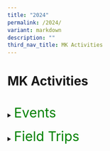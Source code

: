 ```yaml
---
title: "2024"
permalink: /2024/
variant: markdown
description: ""
third_nav_title: MK Activities
---
```

<h1>MK Activities</h1><br>
<details>
<summary><p style="font-size:30px; color:green; display:inline">Events</p></summary><br>
<details>
<summary><strong>K2 Interview with the Doctor</strong></summary>
<div data-type="detailsContent" class="isomer-details-content">
<table border="0"><tbody>
<tr>
<td colspan="3"><img src="/images/MK/2024E_K2%20Interview%20with%20the%20Dr/IWD_01.jpg" style="width:80%"></td>
</tr>
<tr>
<td align="center" width="10%"></td>
<td width="80%">Most children have interactions with their family doctors only when they fall sick. This time, the K2 children had their first-hand experience to interview a doctor, Dr Colin Low (Pancare Medical Clinc Hougang) face-to-face to find out how the different organs in their bodies function. They were excited, with some posing more than one question for the doctor. </td>
<td align="center" width="10%"></td>
</tr>
</tbody></table>
<table border="0"><tbody>
<tr>
<td><img src="/images/MK/2024E_K2%20Interview%20with%20the%20Dr/IWD_02.jpg" style="width:100%"></td>
<td><img src="/images/MK/2024E_K2%20Interview%20with%20the%20Dr/IWD_03.jpg" style="width:88%"></td>
</tr>
<tr>
<td colspan="2">Not only did the children learn about the functions of their body organs, but some brave ones also had the opportunity to practise interviewing someone. </td>
</tr>
</tbody></table>
<table border="0"><tbody>
<tr>
<td><img src="/images/MK/2024E_K2%20Interview%20with%20the%20Dr/IWD_04.jpg" style="width:75%"></td>
<td><img src="/images/MK/2024E_K2%20Interview%20with%20the%20Dr/IWD_05.jpg" style="width:100%"></td>
</tr>
<tr>
<td>Our Centre Head, Ms Winnie presented the certificate of appreciation to Dr Colin to thank him for his support in educating our children.</td>
<td>Overall, it was an interesting experience for the K2 children!</td>
</tr>
</tbody></table>
<br>
</div>
</details>
<details>
<summary><strong>Chinese New Year Celebration</strong></summary>
<div data-type="detailsContent" class="isomer-details-content">
<table><tbody>
<tr>
<td width="50%"><img src="/images/MK/2024E_CNY%20Celebration/CNY_01.jpg" style="width:100%"></td><td width="47%"><img src="/images/MK/2024E_CNY%20Celebration/CNY_03.jpg" style="width:100%">
</td></tr>
</tbody></table>
<table border="0"><tbody>
<tr>
<td colspan="3">
<img src="/images/MK/2024E_CNY%20Celebration/CNY_02.jpg" style="width:80%"></td>
</tr>
<tr>
<td align="center" width="10%"></td>
<td width="80%">The children gathered to celebrate Chinese New Year (CNY) and the theme is celebrating CNY the Singapore way. They learnt that besides the traditions of spring cleaning, putting decorations and home visiting, there is also 守岁 (Shou Sui), where children stay up as late as possible for their parents' longevity. They also had their first-hand experience of 菜青 (Cai Qing), a special performance put up by the teachers, which sent them into screams and shrieks of excitement!</td>
<td align="center" width="10%"></td>
</tr>
</tbody></table>	
<br>
<table><tbody>
<tr>
<td width="50%"><img src="/images/MK/2024E_CNY%20Celebration/CNY_04.jpg" style="width:100%"></td>
<td width="50%"><img src="/images/MK/2024E_CNY%20Celebration/CNY_05.jpg" style="width:100%">
</td></tr>
<tr>
<td width="50%"><img src="/images/MK/2024E_CNY%20Celebration/CNY_06.jpg" style="width:90%"></td>
<td width="50%"><img src="/images/MK/2024E_CNY%20Celebration/CNY_07.jpg" style="width:100%">
</td></tr>
<tr>
<td colspan="2">After the performance, the children enjoyed the food tasting of Yu Sheng and fortune cookies. Some even asked teachers for help to read out the well wishes found in their fortune cookies!
</td></tr>
</tbody></table>
<table><tbody>
<tr>
<td width="52%"><img src="/images/MK/2024E_CNY%20Celebration/CNY_08.jpg" style="width:100%"></td><td width="48%"><img src="/images/MK/2024E_CNY%20Celebration/CNY_09.jpg" style="width:100%">
</td></tr>
<tr>
<td colspan="2">The children found out that there is a small note of well wishes in the fortune cookie. Some even asked teachers for help to read out the well wishes found in their fortune cookies!
</td></tr>
</tbody></table><br>
<table><tbody>
<tr>
<td width="58%"><img src="/images/MK/2024E_CNY%20Celebration/CNY_11.jpg" style="width:100%"></td>
<td width="42%"><img src="/images/MK/2024E_CNY%20Celebration/CNY_10.jpg" style="width:95%">
</td></tr>
<tr>
<td width="58%"><img src="/images/MK/2024E_CNY%20Celebration/CNY_12.jpg" style="width:94%"></td>
<td width="42%"><img src="/images/MK/2024E_CNY%20Celebration/CNY_13.jpg" style="width:98%">
</td></tr>
</tbody></table>	
<table><tbody>
<tr>
<td width="45%"><img src="/images/MK/2024E_CNY%20Celebration/CNY_14.jpg" style="width:100%"></td>
<td width="55%"><img src="/images/MK/2024E_CNY%20Celebration/CNY_15.jpg" style="width:100%">
</td></tr>
<tr>
<td colspan="2">The children also got hands-on experience making their bags to hold the mandarin oranges. Together with the cards they prepared beforehand, they then exchanged them with their friends!
</td></tr>
</tbody></table>	
<br>
</div></details>
<details>
<summary><strong>K1 Tea Session</strong></summary>
<div data-type="detailsContent" class="isomer-details-content">
<table border="0"><tbody>
<tr>
<td colspan="3">
<img src="/images/MK/2024E_K1%20Tea%20Session/KTSP_01.jpg" style="width:80%"></td>
</tr>
<tr>
<td align="center" width="10%"></td>
<td width="80%">As part of our efforts to strengthen our relationships with our K1 parents, the K1 teachers organised a tea session to find out the needs and concerns of our parents. At the same time, parents had the opportunity to learn more about how they could better support their children. <br>
During the sharing session, parents and children enjoyed some snacks while we discussed the feedback from our parents.</td>
<td align="center" width="10%"></td>
</tr>
</tbody></table>
<br>
<table border="0"><tbody>
<tr>
<td colspan="3">
<img src="/images/MK/2024E_K1%20Tea%20Session/KTSP_02.jpg" style="width:80%"></td>
</tr>
<tr>
<td align="center" width="10%"></td>
<td width="80%">We are thankful to parents who shared their experiences of engaging their children using MK’s family-based activities and how they spent quality time with each other. </td>
<td align="center" width="10%"></td>
</tr>
</tbody></table>
<br>
<table><tbody>
<tr>
<td><img src="/images/MK/2024E_K1%20Tea%20Session/KTSP_03.jpg" style="width:100%"></td>
<td><img src="/images/MK/2024E_K1%20Tea%20Session/KTSP_04.jpg" style="width:100%">
</td>
<td><img src="/images/MK/2024E_K1%20Tea%20Session/KTSP_05.jpg" style="width:100%">
</td>
</tr>
</tbody></table>
<table><tbody>
<tr>
<td><img src="/images/MK/2024E_K1%20Tea%20Session/KTSP_06.jpg" style="width:77%"></td>
<td><img src="/images/MK/2024E_K1%20Tea%20Session/KTSP_07.jpg" style="width:100%">
</td>
<td><img src="/images/MK/2024E_K1%20Tea%20Session/KTSP_08.jpg" style="width:100%">
</td>
</tr>
<tr>
<td colspan="3">The session ended off with everyone creating their own sensory bottles to bring home. <br>We all learnt a new way of calming ourselves down when we experience big feelings!
</td>
</tr>
</tbody></table>
<table><tbody>
<tr>
<td><img src="/images/MK/2024E_K1%20Tea%20Session/KTSP_09.jpg" style="width:77%"></td>
<td><img src="/images/MK/2024E_K1%20Tea%20Session/KTSP_10.jpg" style="width:100%"></td>
</tr>
</tbody></table>
<br>
</div>
</details>
<details>
<summary><strong>Hari Raya Celebration</strong></summary>
<div data-type="detailsContent" class="isomer-details-content">
<table><tbody>
<tr>
<td width="50%"><img src="/images/MK/2024E_Hari%20Raya/HRC_01.jpg" style="width:100%"></td>
<td width="50%"><img src="/images/MK/2024E_Hari%20Raya/HRC_02.jpg" style="width:100%"></td>
</tr>
<tr><td width="50%"><img src="/images/MK/2024E_Hari%20Raya/HRC_03.jpg" style="width:100%"></td>
<td width="50%"><img src="/images/MK/2024E_Hari%20Raya/HRC_05.jpg" style="width:100%"></td>
</tr>
</tbody></table>
<table><tbody>
<tr>
<td width="70%"><img src="/images/MK/2024E_Hari%20Raya/HRC_04.jpg" style="width:100%"></td>
<td style="align: left; vertical-align: top;" width="30%">Our young learners at MK immersed themselves in the spirit of Hari Raya festivities through hands-on experiences, including crafting ketupat, guided by our parent volunteers.</td>
</tr>
</tbody></table>
<br>
<table><tbody>
<tr>
<td><img src="/images/MK/2024E_Hari%20Raya/HRC_06.jpg" style="width:100%"></td>
<td><img src="/images/MK/2024E_Hari%20Raya/HRC_07.jpg" style="width:100%"></td>
<td><img src="/images/MK/2024E_Hari%20Raya/HRC_09.jpg" style="width:100%"></td>
</tr>
<tr>
<td colspan="3">The children were invited to make a visit at Cikgu Ju’s “house”, where they received a warm welcome. They practised giving a salam with her and had a wonderful time enjoying Hari Raya treats and delightful company.</td>
</tr>
</tbody></table>
<table><tbody>
<tr>
<td width="50%"><img src="/images/MK/2024E_Hari%20Raya/HRC_08.jpg" style="width:100%"></td>
<td width="50%"><img src="/images/MK/2024E_Hari%20Raya/HRC_10.jpg" style="width:100%"></td>
</tr>
</tbody></table>
<br><br>
<table><tbody>

<tr>
<td width="50%"><img src="/images/MK/2024E_Hari%20Raya/HRC_11.jpg" style="width:100%"></td>
<td width="50%"><img src="/images/MK/2024E_Hari%20Raya/HRC_12.jpg" style="width:100%"></td>
</tr>
<tr>
<td colspan="2">Joyful children proudly display their handmade ketupats, ready to take them home!</td>
</tr>
</tbody></table>
<br>
</div>
</details>
<details>
<summary><strong>Mid-Year Celebration</strong></summary>
<div data-type="detailsContent" class="isomer-details-content">
<br>
<table><tbody>
<tr>
<td style="align: right; verical-align: middle;" width="70%"><img src="/images/MK/2024E_Mid%20Year%20Celebration/MYC_01.jpg" style="width:100%">
</td><td style="align: left; vertical-align: top;" width="30%">To celebrate their mid-year achievements and foster creativity, friendship, and teamwork, the children enjoyed a Rainbow Party theme with their teachers and friends. They wore brightly coloured accessories to add to the celebratory fun. </td>
</tr>
</tbody></table>
<table><tbody>
<tr>
<td style="align: right; verical-align: middle;" width="50%"><img src="/images/MK/2024E_Mid%20Year%20Celebration/MYC_02.jpg" style="width:100%">
</td><td style="align: left; vertical-align: middle;" width="50%"><img src="/images/MK/2024E_Mid%20Year%20Celebration/MYC_04.jpg" style="width:100%"></td>
</tr>
</tbody></table>
<table border="0"><tbody>
<tr>
<td align="center" width="10%"></td>
<td width="80%">Children were engaged in various rainbow-themed activities including a colour scavenger hunt to find and gather all the rainbow-coloured items hidden in the classrooms.</td>
<td align="center" width="10%"></td>
</tr>
<tr>
<td colspan="3"><img src="/images/MK/2024E_Mid%20Year%20Celebration/MYC_03.jpg" style="width:80%"></td>
</tr>
</tbody></table>
<table border="0"><tbody>
<tr>
<td colspan="3"><img src="/images/MK/2024E_Mid%20Year%20Celebration/MYC_05.jpg" style="width:80%"></td>
</tr>
<tr>
<td align="center" width="10%"></td>
<td width="80%">After gathering the rainbow-coloured items, the children worked cooperatively to arrange them into the 7 colours of the rainbow. They had a wonderful time putting them together!</td>
<td align="center" width="10%"></td>
</tr>
</tbody></table>
<br>
<table><tbody>
<tr>
<td style="align: right; verical-align: middle;" width="70%"><img src="/images/MK/2024E_Mid%20Year%20Celebration/MYC_06.jpg" style="width:100%"></td>
<td style="text-align: left; vertical-align: bottom;" width="30%">Other activities the children participated in included enjoying a rainbow cake during snack time and conducting an experiment to create their own rainbows using paper towels and paints. They also watched True: Rainbow Rescue, which taught them valuable lessons on perseverance, innovation and appreciation!</td>
</tr>
</tbody></table>
<table><tbody>
<tr>
<td width="50%"><img src="/images/MK/2024E_Mid%20Year%20Celebration/MYC_07.jpg" style="width:95%"></td>
<td width="50%"><img src="/images/MK/2024E_Mid%20Year%20Celebration/MYC_08.jpg" style="width:80%"></td>
</tr>
</tbody></table>
<br>
</div>
</details>
<details>
<summary><strong>MK@AG Start Small Dream Big Community Project: “Stamp Out Dengue!”</strong></summary>
<div data-type="detailsContent" class="isomer-details-content">
<table><tbody>
<tr>
<td width="50%"><img src="/images/MK/2024E_Start%20Small%20Dream%20Big/SSDB_01.jpg" style="width:100%"></td>
<td width="50%"><img src="/images/MK/2024E_Start%20Small%20Dream%20Big/SSDB_02.jpg" style="width:100%"></td>
</tr>
<tr>
<td colspan="2">As part of the Start Small Dream Big initiative by the Early Childhood Development Agency (ECDA), the children participated in our community project – Stamp Out Dengue! This project aims to teach children about preventing mosquito breeding while instilling a sense of responsibility toward the environment.<br><br>
The National Environment Agency (NEA) of Singapore was invited to conduct a talk on mosquito breeding, its dangers, and effective prevention methods.
</td>
</tr>
</tbody></table>
<br>
<img src="/images/MK/2024E_Start%20Small%20Dream%20Big/SSDB_03.jpg" style="width:80%">
<table border="0"><tbody>
<tr>
<td colspan="2">Additionally, the children learned specifically about Aedes mosquitoes, discovering that only the females transmit diseases. They observed mosquito eggs and nymphs up close and even explored whether male mosquitoes would bite by placing their hands in a controlled observation box.</td>
</tr>
<tr>
<td style="align: right; verical-align: middle;"><img src="/images/MK/2024E_Start%20Small%20Dream%20Big/SSDB_04.jpg" style="width:80%"></td>
<td style="align: left; verical-align: middle;"><img src="/images/MK/2024E_Start%20Small%20Dream%20Big/SSDB_05.jpg" style="width:80%"></td>
</tr>
</tbody></table>
<br><br>
<table border="0"><tbody>
<tr>
<td style="align: right; verical-align: middle;"><img src="/images/MK/2024E_Start%20Small%20Dream%20Big/SSDB_06.jpg" style="width:80%"></td>
<td style="align: left; verical-align: middle;"><img src="/images/MK/2024E_Start%20Small%20Dream%20Big/SSDB_07.jpg" style="width:80%"></td>
</tr>
<tr>
<td colspan="2">Building on their newfound understanding, the children created Stamp Out Dengue posters to remind the community to take an active role in preventing mosquito breeding.
Selected posters were printed as leaflets, and the children, accompanied by their parents and teachers, distributed them throughout the neighborhood. They reached out to the community by delivering leaflets to homes and public spaces such as coffee shops and provision stores.
</td>
</tr>
</tbody></table>
<table border="0"><tbody>
<tr>
<td style="align: right; verical-align: middle;"><img src="/images/MK/2024E_Start%20Small%20Dream%20Big/SSDB_08.jpg" style="width:100%"></td>
<td style="align: left; verical-align: middle;"><img src="/images/MK/2024E_Start%20Small%20Dream%20Big/SSDB_09.jpg" style="width:95%"></td>
<td style="align: left; verical-align: middle;"><img src="/images/MK/2024E_Start%20Small%20Dream%20Big/SSDB_10.jpg" style="width:95%"></td>
</tr>
</tbody></table><br><br>
<table><tbody>
<tr>
<td width="60%"><img src="/images/MK/2024E_Start%20Small%20Dream%20Big/SSDB_11.jpg" style="width:90%"></td>
<td style="text-align: left; vertical-align: top;" width="40%">Everyone had a great time contributing to the cause and playing an active role in advocating for dengue prevention!</td>
</tr>
</tbody></table>
<br>
</div>
</details>
<details>
<summary><strong>Racial Harmony Day</strong></summary>
<div data-type="detailsContent" class="isomer-details-content">
<table><tbody>
<tr>
<td><img src="/images/MK/2024E_Racial%20Harmony%20Day/RHD_01.jpg" style="width:100%"></td>
<td><img src="/images/MK/2024E_Racial%20Harmony%20Day/RHD_02.jpg" style="width:100%">
</td><td><img src="/images/MK/2024E_Racial%20Harmony%20Day/RHD_03.jpg" style="width:100%"></td>
</tr>
<tr>
<td>Children having a game of Congkak with our parent volunteer.</td>
<td>Children enjoying a 5-course dinner with proper etiquette.</td>
<td>Parent explaining the rules on ‘Parama Pada Sopanam’, a traditional Indian version of the popular game of Snakes and Ladders.</td>
</tr>
</tbody></table>
<br>
<table border="0"><tbody>
<tr>
<td colspan="3"><img src="/images/MK/2024E_Racial%20Harmony%20Day/RHD_04.jpg" style="width:80%"></td>
</tr>
<tr>
<td align="center" width="10%"></td>
<td width="80%">Happy Racial Harmony Day!</td>
<td align="center" width="10%"></td>
</tr>
</tbody></table>
<br>
</div>
</details>
<details>
<summary><strong>National Day</strong></summary>
<div data-type="detailsContent" class="isomer-details-content">
<table><tbody>
<tr>
<td width="33%"><img src="/images/MK/2024E_National%20Day/NDC_01.jpg" style="width:100%"></td>
<td width="33%"><img src="/images/MK/2024E_National%20Day/NDC_02.jpg" style="width:100%"></td>
<td width="33%"><img src="/images/MK/2024E_National%20Day/NDC_03.jpg" style="width:100%"></td>
</tr>
<tr>
<td><img src="/images/MK/2024E_National%20Day/NDC_04.jpg" style="width:100%"></td>
<td>Children dressed up in various work outfits that represent the different occupations which contribute to the growth and success of the nation.</td>
<td><img src="/images/MK/2024E_National%20Day/NDC_05.jpg" style="width:100%"></td>
</tr>
</tbody></table>
<br>
<table><tbody>
<tr>
<td width="37%"><img src="/images/MK/2024E_National%20Day/NDC_06.jpg" style="width:100%"></td>
<td width="63%"><img src="/images/MK/2024E_National%20Day/NDC_07.jpg" style="width:100%"></td>
</tr>
<tr>
<td>Hot seat interview with our very own teacher role-playing as a police officer.</td>
<td>Standing at attention during the singing of our National Anthem and Pledge.</td>
</tr></tbody></table>
<table><tbody>
<tr>
<td width="50%"><img src="/images/MK/2024E_National%20Day/NDC_08.jpg" style="width:100%"></td>
<td width="50%"><img src="/images/MK/2024E_National%20Day/NDC_09.jpg" style="width:100%"></td>
</tr>
<tr>
<td>Our teachers put together our very own MK@AG National Day Parade.</td>
<td>All smiles and proud of our Nation. Happy 59th Birthday Singapore!</td>
</tr></tbody></table>
<br>
</div>
</details>
<details>
<summary><strong>Children’s Day Celebration</strong></summary>
<div data-type="detailsContent" class="isomer-details-content">
<table><tbody>
<tr>
<td width="50%"><img src="/images/MK/2024E_Children's%20Day/CDC_01.jpg" style="width:100%"></td>
<td width="50%"><img src="/images/MK/2024E_Children's%20Day/CDC_02.jpg" style="width:100%"></td>
</tr>
<tr>
<td>Families coming together for a joyful picnic and movie experience – Inside Out 2. With popcorns in hand, they enjoyed the movie!</td>
<td>It’s so nice to see parents and children connecting, sharing happy moments, and strengthening their family bonds.</td>
</tr></tbody></table>
<table><tbody>
<tr>
<td width="37%"><img src="/images/MK/2024E_Children's%20Day/CDC_03.jpg" style="width:100%"></td>
<td width="63%"><img src="/images/MK/2024E_Children's%20Day/CDC_04.jpg" style="width:100%"></td>
</tr>
<tr>
<td>A special activity where parent and child talked about their happy moments and created a 'happy orb,' that continues to be made into a core memory. </td>
<td>Just like in the movie, they’ve made another core memory together!</td>
</tr></tbody></table>
<table border="0"><tbody>
<tr>
<td colspan="3"><img src="/images/MK/2024E_Children's%20Day/CDC_05.jpg" style="width:96%"></td>
</tr>
<tr>
<td align="center" width="2%"></td>
<td width="96%">We hope that this children’s day celebration helped strengthen the bond between parent and child, fostering cherished memories that will last a lifetime.</td>
<td align="center" width="2%"></td>
</tr>
</tbody></table>
<br>
</div>
</details>
<details>
<summary><strong>K2 Celebrates </strong></summary>
<div data-type="detailsContent" class="isomer-details-content">
<table><tbody>
<tr>
<td width="50%"><img src="/images/MK/2024E_K2%20Celebrates/K2C_01.jpg" style="width:100%"></td>
<td width="50%"><img src="/images/MK/2024E_K2%20Celebrates/K2C_02.jpg" style="width:100%"></td>
</tr>
<tr>
<td>Children performed an Indian dance, captivating the audience with their graceful movements, vibrant props, and cultural expression.</td>
<td>We had our very own mini versions of Liang Po Po and Phua Chu Kang, bringing the house down with their hilarious antics and iconic catchphrase, 'Don’t pray pray ah!’</td>
</tr></tbody></table>
<table><tbody>
<tr>
<td width="50%"><img src="/images/MK/2024E_K2%20Celebrates/K2C_03.jpg" style="width:100%"></td>
<td width="50%"><img src="/images/MK/2024E_K2%20Celebrates/K2C_04.jpg" style="width:100%"></td>
</tr>
<tr>
<td>There was a lively Malay wedding performance too, complete with our bride and groom dressed in beautifully matching costumes, adding a touch of elegance and tradition to the celebration!</td>
<td>Children showcased their Kung Fu skills, demonstrating discipline, agility, and the confidence they gained through their practice.</td>
</tr></tbody></table>
<table><tbody>
<tr>
<td width="50%"><img src="/images/MK/2024E_K2%20Celebrates/K2C_05.jpg" style="width:100%"></td>
<td width="50%"><img src="/images/MK/2024E_K2%20Celebrates/K2C_06.jpg" style="width:100%"></td>
</tr>
<tr>
<td>Our school principal, Mr. Wesley Cheong, joined us in the grand finale, making the moment even more special as everyone came together to celebrate the occasion!</td>
<td>Parents expressed their heartfelt gratitude for teachers, sharing touching messages of appreciation and support</td>
</tr></tbody></table>
<br>
</div>
</details>
<details>
<summary><strong>Deepavali</strong></summary>
<div data-type="detailsContent" class="isomer-details-content">
<table><tbody>
<tr>
<td><img src="/images/MK/2024E_Deepavali/DC_01.jpg" style="width:100%"></td>
<td><img src="/images/MK/2024E_Deepavali/DC_02.jpg" style="width:100%"></td>
</tr>
<tr>
<td colspan="2">The children came to school in traditional Indian ethnic attire. They shared with their peers the names of their ethnic attire.</td>
</tr>
</tbody></table>
<table><tbody>
<tr>
<td><img src="/images/MK/2024E_Deepavali/DC_03.jpg" style="width:100%"></td>
<td><img src="/images/MK/2024E_Deepavali/DC_05.jpg" style="width:75%"></td>
</tr>
<tr>
<td>Our parent volunteer kindly inked the intricate henna design on our teacher’s hand for the children to observe the beautiful henna designs and learn the meaning behind the art.</td>
<td>The children tried traditional Indian snacks. They shared how yummy they were!</td>
</tr>
</tbody></table>
<table border="0"><tbody>
<tr>
<td colspan="3"><img src="/images/MK/2024E_Deepavali/DC_04.jpg" style="width:80%"></td>
</tr>
<tr>
<td align="center" width="10%"></td>
<td width="80%">The children learnt the traditional Indian dance through a performance put up by their peers.<br><br>
Overall, the children had an interesting and fun experience.
</td>
<td align="center" width="10%"></td>
</tr>
</tbody></table>
<br>
</div>
</details>
<details>
<summary><strong>Kiztopia</strong></summary>
<div data-type="detailsContent" class="isomer-details-content">
<table><tbody>
<tr>
<td><img src="/images/MK/2024E_Year%20End%20Celebration/YEC_01.jpg" style="width:90%"></td>
<td><img src="/images/MK/2024E_Year%20End%20Celebration/YEC_02.jpg" style="width:100%"></td>
</tr>
<tr>
<td>The children went for a fun trip to Kiztopia for a Year-End Celebration with their families. This MK journey fostered family bonding and togetherness.</td>
<td>The children took turns to try on various costumes and engaged in role play with their friends.</td>
</tr>
</tbody></table>
<table><tbody>
<tr>
<td><img src="/images/MK/2024E_Year%20End%20Celebration/YEC_03.jpg" style="width:100%"></td>
<td><img src="/images/MK/2024E_Year%20End%20Celebration/YEC_04.jpg" style="width:100%"></td>
</tr>
<tr>
<td colspan="2">The children had opportunities to engage in pretend play, trampoline jumping and many other activities that made them sweat it out!</td>
</tr>
</tbody></table>
<table border="0"><tbody>
<tr>
<td colspan="3"><img src="/images/MK/2024E_Year%20End%20Celebration/YEC_05.jpg" style="width:80%"></td>
</tr>
<tr>
<td align="center" width="10%"></td>
<td width="80%">Overall, it was an interesting experience for the K1 and K2 children!
</td>
<td align="center" width="10%"></td>
</tr>
</tbody></table>
<br>
</div>
</details>
</details><br>
<details>
<summary><p style="font-size:30px; color:green; display:inline">Field Trips</p></summary><br>
<details>
<summary><strong>K1 Field Trip to Punggol Library</strong></summary>
<div data-type="detailsContent" class="isomer-details-content">
<table border="0"><tbody>
<tr>
<td colspan="3"><img src="/images/MK/2024FT_K1%20at%20Punggol%20Reg%20Lib/FTPRL_01.jpg" style="width:80%"></td>
</tr>
<tr>
<td align="center" width="10%"></td>
<td width="80%">The children had an opportunity to explore places in the nearby community centre. The first stop was the resting area where they enjoyed their snack over a short movie
</td>
<td align="center" width="10%"></td>
</tr>
</tbody></table>
<table><tbody>
<tr>
<td style="align: right; verical-align: middle;" width="70%"><img src="/images/MK/2024FT_K1%20at%20Punggol%20Reg%20Lib/FTPRL_02.jpg" style="width:100%">
</td><td style="align: left; vertical-align: top;" width="30%">All ready to explore the library!</td>
</tr>
</tbody></table>
<table border="0"><tbody>
<tr>
<td colspan="3"><img src="/images/MK/2024FT_K1%20at%20Punggol%20Reg%20Lib/FTPRL_03.jpg" style="width:80%"></td>
</tr>
<tr>
<td align="center" width="10%"></td>
<td width="80%">The children enjoyed a story telling session after exploring books of different languages available in the library.
</td>
<td align="center" width="10%"></td>
</tr>
</tbody></table>
<table><tbody>
<tr>
<td><img src="/images/MK/2024FT_K1%20at%20Punggol%20Reg%20Lib/FTPRL_04.jpg" style="width:100%"></td>
<td><img src="/images/MK/2024FT_K1%20at%20Punggol%20Reg%20Lib/FTPRL_05.jpg" style="width:91%"></td>
</tr>
<tr>
<td>Learning how to return their books to the right places.</td>
<td>They also had hands-on experience with the library's resources and learnt the importance of appropriate behavior in such environments.</td>
</tr>
</tbody></table><br>
</div>
</details>
<details>
<summary><strong>K2 National Gallery Singapore Field Trip</strong></summary>
<div data-type="detailsContent" class="isomer-details-content">
<table><tbody>
<tr>
<td width="50%"><img src="/images/MK/2024FT_K2%20at%20NGS/TNGS_01.jpg" style="width:100%"></td>
<td width="50%"><img src="/images/MK/2024FT_K2%20at%20NGS/TNGS_02.jpg" style="width:100%">
</td></tr>
<tr>
<td colspan="2">Fuelling up during snack time before our exploration.
</td></tr>
</tbody></table><br>
<table><tbody>
<tr>
<td width="50%"><img src="/images/MK/2024FT_K2%20at%20NGS/TNGS_03.jpg" style="width:100%"></td>
<td width="50%"><img src="/images/MK/2024FT_K2%20at%20NGS/TNGS_04.jpg" style="width:100%">
</td></tr>
<tr>
<td colspan="2">Observing the National Gallery’s structure, architecture and art works. 
</td></tr>
</tbody></table><br>
<table border="0"><tbody>
<tr>
<td colspan="3"><img src="/images/MK/2024FT_K2%20at%20NGS/TNGS_05.jpg" style="width:80%"></td>
</tr>
<tr>
<td align="center" width="10%"></td>
<td width="80%">Understanding artworks in the gallery through a guided tour.
</td>
<td align="center" width="10%"></td>
</tr>
</tbody></table>
<table><tbody>
<tr>
<td width="37%"><img src="/images/MK/2024FT_K2%20at%20NGS/TNGS_06.jpg" style="width:100%"></td>
<td width="63%"><img src="/images/MK/2024FT_K2%20at%20NGS/TNGS_07.jpg" style="width:100%">
</td></tr>
<tr>
<td colspan="2">All smiles, as it was a fulfilling field trip to National Gallery Singapore!
</td></tr>
</tbody></table>
<table><tbody>
<tr>
<td style="align: right; verical-align: middle;" width="70%"><img src="/images/MK/2024FT_K2%20at%20NGS/TNGS_08.jpg" style="width:100%">
</td><td style="align: left; vertical-align: top;" width="30%">Children completing their reflective journal by Becky the Bunny after visiting the exhibitions.</td>
</tr>
</tbody></table>
<br>
</div></details>
<details>
<summary><strong>K2 Nature Exploration at the Imbiah Trail, Sentosa</strong></summary>
<div data-type="detailsContent" class="isomer-details-content">
<table><tbody>
<tr>
<td width="50%"><img src="/images/MK/2024FT_K2%20Imbiah%20Trail/NEITS_01.jpg" style="width:100%"></td>
<td width="50%"><img src="/images/MK/2024FT_K2%20Imbiah%20Trail/NEITS_02.jpg" style="width:100%">
</td></tr>
<tr>
<td colspan="2">Aligned with their Hi-Light lessons on Precious Rainforests, K2 children embarked on a guided walking trail at Imbiah Trail, Sentosa, to learn and observe the diverse flora and fauna in a rainforest. <br>
During the walk, they spotted animals such as a hornbill, squirrels and various insects. 
</td></tr>
</tbody></table><br>
<table><tbody>
<tr>
<td width="50%"><img src="/images/MK/2024FT_K2%20Imbiah%20Trail/NEITS_03.jpg" style="width:100%"></td>
<td width="50%"><img src="/images/MK/2024FT_K2%20Imbiah%20Trail/NEITS_04.jpg" style="width:100%">
</td></tr>
</tbody></table>
<table><tbody>
<tr>
<td style="align: right; verical-align: middle;" width="70%"><img src="/images/MK/2024FT_K2%20Imbiah%20Trail/NEITS_05.jpg" style="width:100%">
</td><td style="align: left; vertical-align: top;" width="30%">They also learnt about some of the trees they saw, such as the Nibong Palm that has black spikes on its trunk and the Tempinis tree, which gave the town its name, Tampines, due to its abundance in the area in the past. </td>
</tr>
</tbody></table>
<table><tbody>
<tr>
<td width="47%"><img src="/images/MK/2024FT_K2%20Imbiah%20Trail/NEITS_06.jpg" style="width:100%"></td>
<td width="53%"><img src="/images/MK/2024FT_K2%20Imbiah%20Trail/NEITS_07.jpg" style="width:100%">
</td></tr>
</tbody></table>
<table border="0"><tbody>
<tr>
<td colspan="3"><img src="/images/MK/2024FT_K2%20Imbiah%20Trail/NEITS_08.jpg" style="width:80%"></td>
</tr>
<tr>
<td align="center" width="10%"></td>
<td width="80%">Children also observed the various sculptures along the trail such as the Rock Dragon Waterfall and the Dinosaur Skeleton. They had fun pretending to be eaten by the dinosaur!
</td>
<td align="center" width="10%"></td>
</tr>
</tbody></table>
<table border="0"><tbody>
<tr>
<td colspan="3"><img src="/images/MK/2024FT_K2%20Imbiah%20Trail/NEITS_09.jpg" style="width:80%"></td>
</tr>
<tr>
<td align="center" width="10%"></td>
<td width="80%">After the trail, the guide led a discussion with the children about the importance of rainforests. The children also participated in an activity using items the guide had collected along the trail, determining whether they could be recycled. This reinforced the importance of the 3Rs (Reduce, Reuse, Recycle).
</td>
<td align="center" width="10%"></td>
</tr>
</tbody></table>
<table><tbody>
<tr>
<td style="align: right; verical-align: middle;" width="70%"><img src="/images/MK/2024FT_K2%20Imbiah%20Trail/NEITS_10.jpg" style="width:100%">
</td><td style="align: left; vertical-align: top;" width="30%">The children thoroughly enjoyed their walking trail! Although they did not spot the native Oriental Magpie during the walk, their teachers shared information and the children engaged in a colouring activity of the bird to reflect their learning.</td>
</tr>
</tbody></table>
<br>
</div></details>
<details>
<summary><strong>K1 Fieldtrip to the Singapore Zoo</strong></summary>
<div data-type="detailsContent" class="isomer-details-content">
<table><tbody>
<tr>
<td width="50%"><img src="/images/MK/2024FT_K1%20Singapore%20Zoo%20Trip/FT_SZ_01.jpg" style="width:100%"></td>
<td width="50%"><img src="/images/MK/2024FT_K1%20Singapore%20Zoo%20Trip/FT_SZ_02.jpg" style="width:100%">
</td></tr>
<tr>
<td>The children visited the Singapore Zoo and sharing their observations along the way. 
</td>
<td>The children had a walkabout around the zoo and said hello to some orang-utans! 
</td>	
</tr>
</tbody></table>
<table><tbody>
<tr>
<td width="50%"><img src="/images/MK/2024FT_K1%20Singapore%20Zoo%20Trip/FT_SZ_03.jpg" style="width:57%"></td>
<td width="50%"><img src="/images/MK/2024FT_K1%20Singapore%20Zoo%20Trip/FT_SZ_04.jpg" style="width:100%">
</td></tr>
<tr>
<td>The children spotted some bats sleeping upside down in the day. 
</td>
<td>The children walked along the reptiles section and greeted the crocodiles there.
</td>	
</tr>
</tbody></table>
<table><tbody>
<tr>
<td width="33%"><img src="/images/MK/2024FT_K1%20Singapore%20Zoo%20Trip/FT_SZ_05.jpg" style="width:100%"></td>
<td width="33%"><img src="/images/MK/2024FT_K1%20Singapore%20Zoo%20Trip/FT_SZ_06.jpg" style="width:100%">
</td><td width="33%"><img src="/images/MK/2024FT_K1%20Singapore%20Zoo%20Trip/FT_SZ_07.jpg" style="width:100%">
</td></tr>
<tr>
<td>The children met the zookeepers who brought them to see the zebras, giraffes, and the king of the Savannah – the lions and sharing more about these animals.
</td>
<td>Zebras have patterns that are unique to each one of them. No one zebra has the same pattern, just like our fingerprints.
</td>
<td>Do you know that a giraffe’s tongue is as long as the length of your arm?
</td>	
</tr>
</tbody></table>
<table><tbody>
<tr>
<td width="50%"><img src="/images/MK/2024FT_K1%20Singapore%20Zoo%20Trip/FT_SZ_08.jpg" style="width:100%"></td>
<td width="50%"><img src="/images/MK/2024FT_K1%20Singapore%20Zoo%20Trip/FT_SZ_09.jpg" style="width:100%">
</td></tr>
<tr>
<td>The children stretched their arms like the giraffe’s tongue and bent down to pretend eating like a giraffe!
</td>
<td>What an exhausting day! We walked so much but we had so much fun!
</td>	
</tr>
</tbody></table>
<br>
</div></details>
</details>